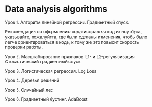# Data analysis algorithms
Урок 1. Алгоритм линейной регрессии. Градиентный спуск.



Рекомендации по оформлению кода: 
исправляя код из ноутбука, указывайте, пожалуйста, где были сделаны изменения, чтобы было легче ориентироваться в коде, к тому же это повысит скорость проверки работы. 



Урок 2. Масштабирование признаков. L1- и L2-регуляризация. Стохастический градиентный спуск


Урок 3. Логистическая регрессия. Log Loss


Урок 4. Деревья решений


Урок 5. Случайный лес


Урок 6. Градиентный бустинг. AdaBoost
